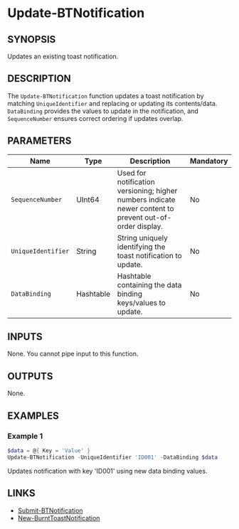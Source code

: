 # Update-BTNotification

## SYNOPSIS

Updates an existing toast notification.

## DESCRIPTION

The `Update-BTNotification` function updates a toast notification by matching `UniqueIdentifier` and replacing or updating its contents/data.
`DataBinding` provides the values to update in the notification, and `SequenceNumber` ensures correct ordering if updates overlap.

## PARAMETERS

| Name              | Type     | Description                                                                                             | Mandatory |
|-------------------|----------|---------------------------------------------------------------------------------------------------------|-----------|
| `SequenceNumber`  | UInt64   | Used for notification versioning; higher numbers indicate newer content to prevent out-of-order display. | No        |
| `UniqueIdentifier`| String   | String uniquely identifying the toast notification to update.                                            | No        |
| `DataBinding`     | Hashtable| Hashtable containing the data binding keys/values to update.                                             | No        |

## INPUTS

None. You cannot pipe input to this function.

## OUTPUTS

None.

## EXAMPLES

### Example 1

```powershell
$data = @{ Key = 'Value' }
Update-BTNotification -UniqueIdentifier 'ID001' -DataBinding $data
```

Updates notification with key 'ID001' using new data binding values.

## LINKS

- [Submit-BTNotification](Submit-BTNotification.md)
- [New-BurntToastNotification](New-BurntToastNotification.md)
